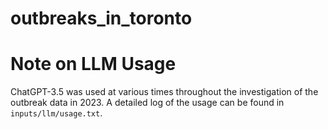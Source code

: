 # outbreaks_in_toronto

# Note on LLM Usage
ChatGPT-3.5 was used at various times throughout the investigation of 
the outbreak data in 2023. A detailed log of the usage can be found in
```inputs/llm/usage.txt```.

